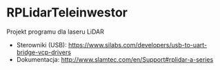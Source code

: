 # RPLidarTeleinwestor
Projekt programu dla laseru LiDAR

- Sterowniki (USB): https://www.silabs.com/developers/usb-to-uart-bridge-vcp-drivers
- Dokumentacja: http://www.slamtec.com/en/Support#rplidar-a-series
